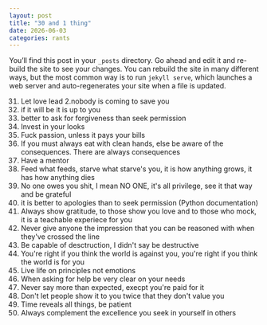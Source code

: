 ```yaml
---
layout: post
title: "30 and 1 thing"
date: 2026-06-03
categories: rants
---
```


You’ll find this post in your `_posts` directory. Go ahead and edit it and re-build the site to see your changes. You can rebuild the site in many different ways, but the most common way is to run `jekyll serve`, which launches a web server and auto-regenerates your site when a file is updated.


31. Let love lead
2.nobody is coming to save you
3. if it will be it is up to you
4. better to ask for forgiveness than seek permission
1. Invest in your looks
5. Fuck passion, unless it pays your bills
6. If you must always eat with clean hands, else be aware of the consequences. There are always consequences
7. Have a mentor
8. Feed what feeds, starve what starve's you, it is how anything grows, it has how anything dies
9. No one owes you shit, I mean NO ONE, it's all privilege, see it that way and be grateful
10. it is better to apologies than to seek permission (Python documentation)
11. Always show gratitude, to those show you love and to those who mock, it is a teachable experiece for you
12. Never give anyone the impression that you can be reasoned with when they've crossed the line
13. Be capable of desctruction, I didn't say be destructive
14. You're right if you think the world is against you, you're right if you think the world is for you
15. Live life on principles not emotions
16. When asking for help be very clear on your needs
17. Never say more than expected, execpt you're paid for it
18. Don't let people show it to you twice that they don't value you
19. Time reveals all things, be patient
20. Always complement the excellence you seek in yourself in others